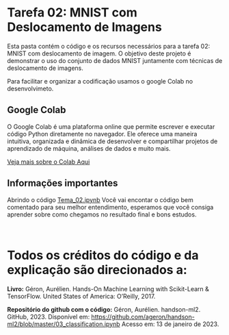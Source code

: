 # Tarefa 02: MNIST com Deslocamento de Imagens

Esta pasta contém o código e os recursos necessários para a tarefa 02: MNIST com deslocamento de imagem. O objetivo deste projeto é demonstrar o uso do conjunto de dados MNIST juntamente com técnicas de deslocamento de imagens.

Para facilitar e organizar a codificação usamos o google Colab no desenvolvimeto.

## Google Colab

O Google Colab é uma plataforma online que permite escrever e executar código Python diretamente no navegador. Ele oferece uma maneira intuitiva, organizada e dinâmica de desenvolver e compartilhar projetos de aprendizado de máquina, análises de dados e muito mais.

[Veja mais sobre o Colab Aqui](https://colab.research.google.com/#scrollTo=Nma_JWh-W-IF)

## Informações importantes

Abrindo o código [Tema_02.ipynb](/apredizagem_de_maquina/Tarefa02/Tema_02.ipynb) Você vai encontar o código bem comentado para seu melhor entendimento, esperamos que você consiga aprender sobre como chegamos no resultado final e bons estudos.


<br>

# Todos os créditos do código e da explicação são direcionados a:
**Livro:** Géron, Aurélien. Hands-On Machine Learning with Scikit-Learn & TensorFlow.  United States of America: O’Reilly, 2017.

**Repositório do github com o código:** Géron, Aurélien. handson-ml2. GitHub, 2023. Disponível em: https://github.com/ageron/handson-ml2/blob/master/03_classification.ipynb Acesso em: 13 de janeiro de 2023.
   